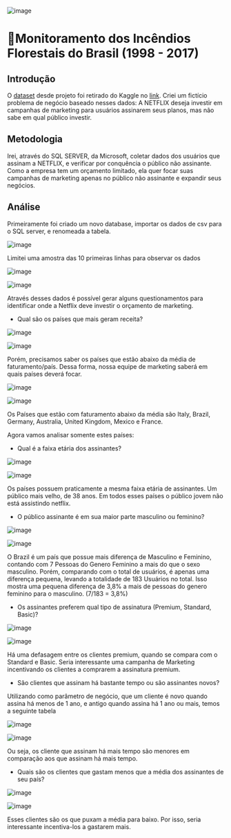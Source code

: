 ![image](https://github.com/user-attachments/assets/558b3152-b4fc-42a0-82f1-5ed56413e704)


# 🌳Monitoramento dos Incêndios Florestais do Brasil (1998 - 2017)

## Introdução
O [dataset](https://github.com/massis93/Projetos_Analise_Dados/blob/main/SQL/An%C3%A1lise%20Clientes%20Netflix/Netflix%20Userbase.csv) desde projeto foi retirado do Kaggle no [link](https://www.kaggle.com/datasets/arnavsmayan/netflix-userbase-dataset/data).
Criei um fictício problema de negócio baseado nesses dados: A NETFLIX deseja investir em campanhas de marketing para usuários assinarem seus planos, mas não sabe em qual público investir.


## Metodologia
Irei, através do SQL SERVER, da Microsoft, coletar dados dos usuários que assinam a NETFLIX, e verificar por conquência o público não assinante. Como a empresa tem um orçamento limitado, ela quer focar suas campanhas de marketing apenas no público não assinante e expandir seus negócios.

## Análise

Primeiramente foi criado um novo database, importar os dados de csv para o SQL server, e renomeada a tabela.




![image](https://github.com/user-attachments/assets/51d62003-8b16-4c69-b57f-a00c0ab1731b)


Limitei uma amostra das 10 primeiras linhas para observar os dados

![image](https://github.com/user-attachments/assets/060dc9c4-a66f-40b1-a02f-131133e8487d)


![image](https://github.com/user-attachments/assets/4a494b8f-7db6-4a90-a133-b6254a7365a0)

Através desses dados é possível gerar alguns questionamentos para identificar onde a Netflix deve investir o orçamento de marketing.

- Qual são os países que mais geram receita?

![image](https://github.com/user-attachments/assets/be69bcb3-595e-4423-873d-1ba12ffad128)

![image](https://github.com/user-attachments/assets/510bc7fe-ae0d-4e78-b2c1-251a7668d130)

Porém, precisamos saber os países que estão abaixo da média de faturamento/país. Dessa forma, nossa equipe de marketing saberá em quais países deverá focar.

![image](https://github.com/user-attachments/assets/8d1af804-04e6-4cd1-b1be-be4038fb5d0d)

![image](https://github.com/user-attachments/assets/aa209231-bbfd-41c3-a91f-ab6614eadfb8)

Os Países que estão com faturamento abaixo da média são Italy, Brazil, Germany, Australia, United Kingdom, Mexico e France.

Agora vamos analisar somente estes países:
- Qual é a faixa etária dos assinantes?

![image](https://github.com/user-attachments/assets/97016842-09e8-4273-83f9-a1295fe47f18)

![image](https://github.com/user-attachments/assets/1731b7dd-ae00-4a38-9411-c8a6da32af57)

Os países possuem praticamente a mesma faixa etária de assinantes. Um público mais velho, de 38 anos. Em todos esses países o público jovem não está assistindo netflix.

- O público assinante é em sua maior parte masculino ou feminino?

![image](https://github.com/user-attachments/assets/232ebbc8-0486-4c57-900b-84201503337b)

![image](https://github.com/user-attachments/assets/2bed918f-fd8a-4549-b8e9-e74765fd6bee)

O Brazil é um país que possue mais diferença de Masculino e Feminino, contando com 7 Pessoas do Genero Feminino a mais do que o sexo masculino. Porém, comparando com o total de usuários, é apenas uma diferença pequena, levando a totalidade de 183 Usuários no total. Isso mostra uma pequena diferença de 3,8% a mais de pessoas do genero feminino para o masculino. (7/183 = 3,8%)


- Os assinantes preferem qual tipo de assinatura (Premium, Standard, Basic)?

![image](https://github.com/user-attachments/assets/bacfd991-7755-484f-8168-707026cb7ea9)

![image](https://github.com/user-attachments/assets/042e1dc7-e68d-4de5-bb63-5674c576f3d8)

Há uma defasagem entre os clientes premium, quando se compara com o Standard e Basic. Seria interessante uma campanha de Marketing incentivando os clientes a comprarem a assinatura premium.

- São clientes que assinam há bastante tempo ou são assinantes novos?

Utilizando como parâmetro de negócio, que um cliente é novo quando assina há menos de 1 ano, e antigo quando assina há 1 ano ou mais, temos a seguinte tabela

![image](https://github.com/user-attachments/assets/70f76ac4-2fec-4f1b-81c5-03467e6f0207)

![image](https://github.com/user-attachments/assets/f92a7ff4-1b4b-47f8-8b61-3b8789d41263)

Ou seja, os cliente que assinam há mais tempo são menores em comparação aos que assinam há mais tempo.



- Quais são os clientes que gastam menos que a média dos assinantes de seu país?

![image](https://github.com/user-attachments/assets/c60bed71-4f91-4012-9dc8-97d73c8abf3b)

![image](https://github.com/user-attachments/assets/1b0b0c54-8087-44ff-a8e2-b2383517d692)

Esses clientes são os que puxam a média para baixo. Por isso, seria interessante incentiva-los a gastarem mais.




